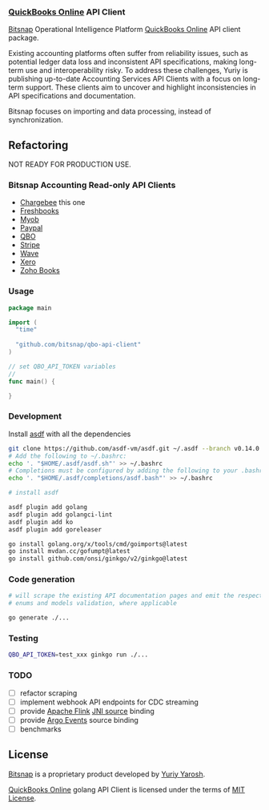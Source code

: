 ### [QuickBooks Online](https://quickbooks.intuit.com/online/) API Client

[Bitsnap](https://bitsnap.io) Operational Intelligence Platform [QuickBooks Online](https://quickbooks.intuit.com/online/)  API client package.

Existing accounting platforms often suffer from reliability issues, such as potential ledger data loss and inconsistent API specifications, 
making long-term use and interoperability risky. To address these challenges, Yuriy is publishing up-to-date Accounting Services API Clients with a focus on long-term support. 
These clients aim to uncover and highlight inconsistencies in API specifications and documentation.

Bitsnap focuses on importing and data processing, instead of synchronization.

## Refactoring

NOT READY FOR PRODUCTION USE.

### Bitsnap Accounting Read-only API Clients

 - [Chargebee](https://github.com/bitsnap/chargebee-api-client) this one
 - [Freshbooks](https://github.com/bitsnap/freshbooks-api-client)
 - [Myob](https://github.com/bitsnap/myob-api-client)
 - [Paypal](https://github.com/bitsnap/paypal-api-client)
 - [QBO](https://github.com/bitsnap/qbo-api-client)
 - [Stripe](https://github.com/bitsnap/stripe-api-client)
 - [Wave](https://github.com/bitsnap/wave-api-client)
 - [Xero](https://github.com/bitsnap/xero-api-client)
 - [Zoho Books](https://github.com/bitsnap/zohobooks-api-client)

### Usage

```go
package main 

import (
  "time"
  
  "github.com/bitsnap/qbo-api-client"
)

// set QBO_API_TOKEN variables
//
func main() {

}

```

### Development

Install [asdf](https://asdf-vm.com/guide/getting-started.html) with all the dependencies

```bash
git clone https://github.com/asdf-vm/asdf.git ~/.asdf --branch v0.14.0
# Add the following to ~/.bashrc:
echo '. "$HOME/.asdf/asdf.sh"' >> ~/.bashrc
# Completions must be configured by adding the following to your .bashrc:
echo '. "$HOME/.asdf/completions/asdf.bash"' >> ~/.bashrc
```

```bash
# install asdf

asdf plugin add golang
asdf plugin add golangci-lint 
asdf plugin add ko
asdf plugin add goreleaser

go install golang.org/x/tools/cmd/goimports@latest
go install mvdan.cc/gofumpt@latest
go install github.com/onsi/ginkgo/v2/ginkgo@latest
```

### Code generation

```bash
# will scrape the existing API documentation pages and emit the respective API client methods
# enums and models validation, where applicable

go generate ./...
```

### Testing

```bash
QBO_API_TOKEN=test_xxx ginkgo run ./...
```

### TODO
 - [ ] refactor scraping
 - [ ] implement webhook API endpoints for CDC streaming
 - [ ] provide [Apache Flink](https://flink.apache.org/) [JNI source](https://nightlies.apache.org/flink/flink-docs-master/docs/dev/datastream/sources/) binding  
 - [ ] provide [Argo Events](https://argoproj.github.io/argo-events/) source binding
 - [ ] benchmarks

## License

[Bitsnap](https://bitsnap.io) is a proprietary product developed by [Yuriy Yarosh](mailto:yuriy@yarosh.dev).

[QuickBooks Online](https://quickbooks.intuit.com/online/) golang API Client is licensed under the terms of [MIT License](LICENSE).